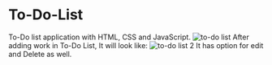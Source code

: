 # To-Do-List

 To-Do list application with HTML, CSS and JavaScript.
 ![to-do list](https://user-images.githubusercontent.com/54773236/208603211-72938c2f-86dc-4b70-9c15-cb58b2319f5d.png)
 After adding work in To-Do List, It will look like:
 ![to-do list 2](https://user-images.githubusercontent.com/54773236/208603594-6cd0fafa-8f1a-416c-9caa-ac28ae831304.png)
It has option for edit and Delete as well.
